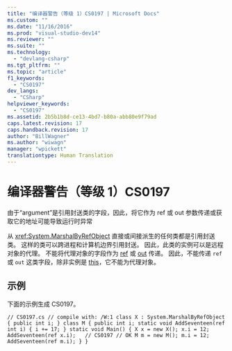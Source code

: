 ```yaml
---
title: "编译器警告（等级 1）CS0197 | Microsoft Docs"
ms.custom: ""
ms.date: "11/16/2016"
ms.prod: "visual-studio-dev14"
ms.reviewer: ""
ms.suite: ""
ms.technology: 
  - "devlang-csharp"
ms.tgt_pltfrm: ""
ms.topic: "article"
f1_keywords: 
  - "CS0197"
dev_langs: 
  - "CSharp"
helpviewer_keywords: 
  - "CS0197"
ms.assetid: 2b5b1b8d-ce13-4bd7-b80a-abb80e9f79ad
caps.latest.revision: 17
caps.handback.revision: 17
author: "BillWagner"
ms.author: "wiwagn"
manager: "wpickett"
translationtype: Human Translation
---
```

# 编译器警告（等级 1）CS0197
由于“argument”是引用封送类的字段，因此，将它作为 ref 或 out 参数传递或获取它的地址可能导致运行时异常  
  
 从 <xref:System.MarshalByRefObject> 直接或间接派生的任何类都是引用封送类。 这样的类可以跨进程和计算机边界引用封送。 因此，此类的实例可以是远程对象的代理。 不能将代理对象的字段作为 [ref](../../csharp/language-reference/keywords/ref.md) 或 [out](../../csharp/language-reference/keywords/out.md) 传递。 因此，不能传递 `ref` 或 `out` 这类字段，除非实例是 [this](../../csharp/language-reference/keywords/this.md)，它不能为代理对象。  
  
## 示例  
 下面的示例生成 CS0197。  
  
```  
// CS0197.cs // compile with: /W:1 class X : System.MarshalByRefObject { public int i; } class M { public int i; static void AddSeventeen(ref int i) { i += 17; } static void Main() { X x = new X(); x.i = 12; AddSeventeen(ref x.i);   // CS0197 // OK M m = new M(); m.i = 12; AddSeventeen(ref m.i); } }  
```